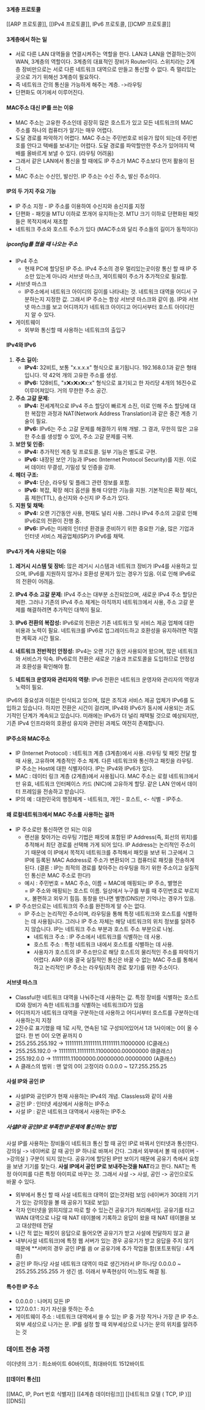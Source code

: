 #### 3계층 프로토콜
[[ARP 프로토콜]], [[IPv4 프로토콜]], IPv6 프로토콜, [[ICMP 프로토콜]]
#### 3계층에서 하는 일
- 서로 다른 LAN 대역들을 연결시켜주는 역할을 한다. LAN과 LAN을 연결하는것이 WAN, 3계층의 역할이다.  3계층의 대표적인 장비가 Router이다. 스위치라는 2계층 장비만으로는 서로 다른 네트워크 대역으로 만들고 통신할 수 없다. 즉 멀리있는곳으로 가기 위해선 3계층이 필요하다.  
- 즉 네트워크 간의 통신을 가능하게 해주는 계층. ->라우팅
- 단편화도 여기에서 이루어진다.

#### MAC주소 대신 IP를 쓰는 이유
- MAC 주소는 고유한 주소인데 굉장히 많은 호스트가 있고 모든 네트워크의 MAC 주소를 하나의 컴퓨터가 알기는 매우 어렵다.
- 도달 경로를 파악하기 어렵다. MAC 주소는 주민번호로 비유가 많이 되는데 주민번호를 안다고 택배를 보내기는 어렵다. 도달 경로를 파악할만한 주소가 있어야지 택배를 올바르게 보낼 수 있다. (라우팅 어려움)
- 그래서 같은 LAN에서 통신을 할 때에도 IP 주소가 MAC 주소보다 먼저 활용이 된다.
- MAC 주소는 수신인, 발신인. IP 주소는 수신 주소, 발신 주소이다.

#### IP의 두 가지 주요 기능
- IP 주소 지정 - IP 주소를 이용하여 수신지와 송신지를 지정
- 단편화 - 패킷을 MTU 이하로 쪼개어 유지하는것. MTU 크기 이하로 단편화된 패킷들은 목적지에서 재조합
- 네트워크 주소와 호스트 주소가 있다 (MAC주소와 달리 주소들의 길이가 동적이다)

##### ipconfig를 쳤을 때 나오는 주소
- IPv4 주소
	- 현재 PC에 할당된 IP 주소. IPv4 주소의 경우 멀리있는곳이랑 통신 할 때 IP 주소만 있는게 아니라 서브넷 마스크, 게이트웨이 주소가 추가적으로 필요함.
- 서브넷 마스크
	- IP주소에서 네트워크 아이디의 길이를 나타내는 것. 네트워크 대역을 어디서 구분하는지 지정한 값. 그래서 IP 주소는 항상 서브넷 마스크와 같이 씀. IP와 서브넷 마스크를 보고 어디까지가 네트워크 아이디고 어디서부터 호스트 아이디인지 알 수 있다.
- 게이트웨이 
	- 외부와 통신할 때 사용하는 네트워크의 출입구

#### IPv4와 IPv6
1. **주소 길이:**
	- **IPv4:** 32비트, 보통 "x.x.x.x" 형식으로 표기됩니다. 192.168.0.1과 같은 형태입니다. 약 42억 개의 고유한 주소를 생성.
	- **IPv6:** 128비트, "x:x:x:x:x:x:x:x" 형식으로 표기되고 한 자리당 4개의 16진수로 이루어져있다. 거의 무한한 주소 공간.
2. **주소 고갈 문제:**
	- **IPv4:** 전세계적으로 IPv4 주소 할당이 빠르게 소진, 이로 인해 주소 할당에 대한 복잡한 과정과 NAT(Network Address Translation)과 같은 중간 계층 기술이 필요.
	- **IPv6:** IPv6는 주소 고갈 문제를 해결하기 위해 개발. 그 결과, 무한히 많은 고유한 주소를 생성할 수 있어, 주소 고갈 문제를 극복.
3. **보안 및 인증:**
	- **IPv4:** 추가적인 계층 및 프로토콜. 일부 기능은 별도로 구현.
	- **IPv6:** 내장된 보안 기능과 IPsec (Internet Protocol Security)를 지원. 이로써 데이터 무결성, 기밀성 및 인증을 강화.
4. **헤더 구조:**
	- **IPv4:** 단순, 라우팅 및 플래그 관련 정보를 포함.
	- **IPv6:** 복잡, 확장 헤더 옵션을 통해 다양한 기능을 지원. 기본적으론 확장 헤더, 홉 제한(TTL), 송신지와 수신지 IP 주소가 있다.
5. **지원 및 채택:**
	- **IPv4:** 오랜 기간동안 사용, 현재도 널리 사용. 그러나 IPv4 주소의 고갈로 인해 IPv6로의 전환이 진행 중.
	- **IPv6:** IPv6는 미래의 인터넷 환경을 준비하기 위한 중요한 기술, 많은 기업과 인터넷 서비스 제공업체(ISP)가 IPv6를 채택.
#### IPv4가 계속 사용되는 이유
1. **레거시 시스템 및 장비:** 많은 레거시 시스템과 네트워크 장비가 IPv4를 사용하고 있으며, IPv6를 지원하지 않거나 호환성 문제가 있는 경우가 있음. 이로 인해 IPv6로의 전환이 어려움.
    
2. **IPv4 주소 고갈 문제:** IPv4 주소는 대부분 소진되었으며, 새로운 IPv4 주소 할당은 제한. 그러나 기존의 IPv4 주소 체계는 아직까지 네트워크에서 사용, 주소 고갈 문제를 해결하려면 추가적인 대책이 필요.
    
3. **IPv6 전환의 복잡성:** IPv6로의 전환은 기존 네트워크 및 서비스 제공 업체에 대한 비용과 노력이 필요. 네트워크를 IPv6로 업그레이드하고 호환성을 유지하려면 적절한 계획과 시간 필요.
    
4. **네트워크 전반적인 안정성:** IPv4는 오랜 기간 동안 사용되어 왔으며, 많은 네트워크와 서비스가 익숙. IPv6로의 전환은 새로운 기술과 프로토콜을 도입하므로  안정성과 호환성을 확인해야 함.
    
5. **네트워크 운영자와 관리자의 역량:** IPv6 전환은 네트워크 운영자와 관리자의 역량과 노력이 필요. 

IPv6의 중요성과 이점은 인식되고 있으며, 많은 조직과 서비스 제공 업체가 IPv6를 도입하고 있습니다. 하지만 전환은 시간이 걸리며, IPv4와 IPv6가 동시에 사용되는 과도기적인 단계가 계속되고 있습니다. 미래에는 IPv6가 더 널리 채택될 것으로 예상되지만, 기존 IPv4 인프라와의 호환성 유지와 관련된 과제도 여전히 존재합니다.

#### IP주소와 MAC주소
- IP (Internet Protocol) : 네트워크 계층 (3계층)에서 사용. 라우팅 및 패킷 전달 할 때 사용, 고유하며 계층적인 주소 체계. 다른 네트워크와 통신하고 패킷을 라우팅. IP 주소는 Host에 대한 식별자이다. IP는 IPv4와 IPv6가 있다.
- MAC : 데이터 링크 계층 (2계층)에서 사용됩니다. MAC 주소는 로컬 네트워크에서만 유효, 네트워크 인터페이스 카드 (NIC)에 고유하게 할당. 같은 LAN 안에서 데이터 프레임을 전송하고 받습니다.
- IP의 예 : 대한민국의 행정체계 - 네트워크, 개인 - 호스트, <- 식별 - IP주소.
#### 왜 로컬네트워크에서 MAC 주소를 사용하는 걸까
- IP 주소로만 통신하면 안 되는 이유
	- 랜선을 찾아가는 라우팅 기법은 패킷에 포함된 IP Address(즉, 회선의 위치)를 추적해서 최단 경로를 선택해 가게 되어 있다. IP Address는 논리적인 주소이기 때문에 이 IP에서 목적지 네트워크를 추적해서 패킷을 보낸 뒤 그곳에서 그 IP에 등록된 MAC Address로 주소가 변환되어 그 컴퓨터로 패킷을 전송하게 된다. (결론 : IP는 최적의 경로를 찾아주는 라우팅을 하기 위한 주소이고 실질적인 통신은 MAC 주소로 한다!)
	- 예시 : 주민번호 = MAC 주소, 이름 = MAC에 매핑되는 IP 주소, 별명은 = IP 주소와 매핑되는 호스트 이름. 일상에서 누구를 부를 때 주민번호로 부르지x,. 불편하고 외우기 힘듬. 동창을 만나면 별명(DNS)만 기억나는 경우가 있음.    
- IP 주소만으로는 네트워크의 주소를 완전하게 알 수는 없다.
	- IP 주소는 논리적인 주소이며, 라우팅을 통해 특정 네트워크와 호스트를 식별하는 데 사용됩니다. 그러나 IP 주소 자체는 해당 네트워크의 위치 정보를 알려주지 않습니다. IP는 네트워크 주소 부분과 호스트 주소 부분으로 나뉨. 
		- 네트워크 주소 : IP 주소에서 네트워크를 식별하는 데 사용.
		- 호스트 주소 : 특정 네트워크 내에서 호스트를 식별하는 데 사용.
		- 사용자가 호스트의 IP 주소만으로 해당 호스트의 물리적인 주소를 파악하기 어렵다. ARP 이용
결국 실질적인 통신은 바꿀 수 없는 MAC 주소를 통해서 하고 논리적인 IP 주소는 라우팅(최적 경로 찾기)를 위한 주소이다.

#### 서브넷 마스크
- Classful한 네트워크 대역을 나눠주는데 사용하는 값. 특정 장비를 식별하는 호스트ID와 장비가 속한 네트워크를 식별하는 네트워크ID가 있음
- 어디까지가 네트워크 대역을 구분하는데 사용하고 어디서부터 호스트를 구분하는데 사용하는지 지정
- 2진수로 표기했을 때 1로 시작, 연속된 1로 구성되어있어서 1과 1사이에는 0이 올 수 없다. 한 번 0이 오면 끝까지 0
- 255.255.255.192 -> 11111111.11111111.11111111.11000000 (C클래스)
- 255.255.192.0 -> 11111111.11111111.11000000.00000000 (B클래스)
- 255.192.0.0 -> 11111111.11000000.00000000.00000000 (A클래스)
- A 클래스의 범위 : 맨 앞의 0이 고정이라 0.0.0.0 ~ 127.255.255.25

#### 사설 IP와 공인 IP
- 사설IP와 공인IP가 현재 사용하는 IPv4의 개념. Classless와 같이 사용
- 공인 IP : 인터넷 세상에서 사용하는 IP주소
- 사설 IP : 같은 네트워크 대역에서 사용하는 IP주소
##### 사설IP와 공인IP로 부족한 IP문제에 통신하는 방법
사설 IP를 사용하는 장비들이 네트워크 통신 할 때 공인 IP로 바꿔서 인터넷과 통신한다. 강의실 -> 네이버로 갈 때 공인 IP 하나로 바껴서 간다. 그래서 외부에서 볼 때 (네이버 ->강의실 ) 구분이 되지 않는다. 공유기에 할당된 IP만 보이기 때문에 공유기 측에서 요청을 보낸 기기를 찾는다. **사설 IP에서 공인 IP로 보내주는것을 NAT**라고 한다.  NAT는 특정 아이피를 다른 특정 아이피로 바꾸는 것. 그래서 사설 -> 사설, 공인 -> 공인으로도 바꿀 수 있다.
- 외부에서 통신 할 때 사설 네트워크 대역이 없는것처럼 보임 (네이버가 30대의 기기가 있는 강의장을 볼 때 공유기 1대로 보임)
- 각자 인터넷을 얽히지않고 따로 할 수 있는건 공유기가 처리해서임. 공유기를 타고 WAN 대역으로 나갈 때 NAT 테이블에 기록하고 응답이 왔을 때 NAT 테이블을 보고 대상한테 전달
- 나간 적 없는 패킷이 응답으로 들어오면 공유기가 받고 사설에 전달하지 않고 끝
- 내부(사설 네트워크)에 특정 웹 서버가 있는 경우 공유기가 받고 응답을 주지 않기 때문에 **서버의 경우 공인 IP를 씀 or 공유기에 추가 작업을 함(포트포워딩 : 4계층)
- 공인 IP 하나당 사설 네트워크 대역이 따로 생긴거라서 IP 하나당 0.0.0.0 ~  255.255.255.255 가 생긴 샘. 이래서 부족현상이 어느정도 해결 됨.

#### 특수한 IP 주소
- 0.0.0.0 : 나머지 모든 IP
- 127.0.0.1 : 자기 자신을 뜻하는 주소
- 게이트웨이 주소 : 네트워크 대역에서 쓸 수 있는 IP 중 가장 작거나 가장 큰 IP 주소. 외부 세상으로 나가는 문. IP를 설정 할 때 외부세상으로 나가는 문의 위치를 알려주는 것


### 데이트 전송 과정
이더넷의 크기 : 최소바이트 60바이트, 최대바이트 1512바이트

#### [[데이터 통신]]


[[MAC, IP, Port 번호 식별자]]
[[4계층 데이터링크]]
[[네트워크 모델 ( TCP, IP )]]
[[DNS]]
